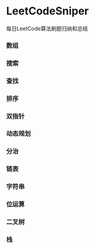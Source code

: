 # LeetCodeSniper
每日LeetCode算法刷题归纳和总结


### 数组


### 搜索


### 查找


### 排序


### 双指针


### 动态规划


### 分治


### 链表


### 字符串


### 位运算


### 二叉树


### 栈
